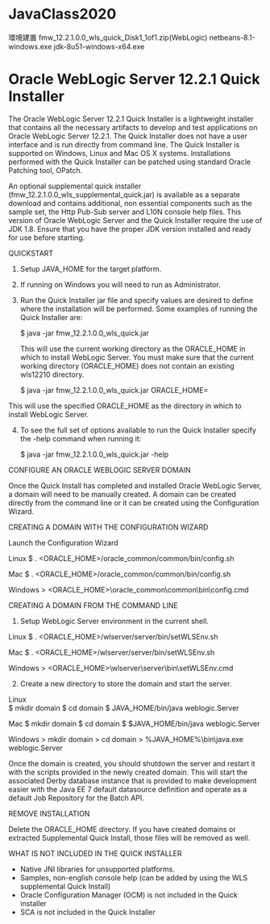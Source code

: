 # JavaClass2020
環境建置
fmw_12.2.1.0.0_wls_quick_Disk1_1of1.zip(WebLogic)
netbeans-8.1-windows.exe
jdk-8u51-windows-x64.exe
 
Oracle WebLogic Server 12.2.1  Quick Installer
==========================================================================================

The Oracle WebLogic Server 12.2.1 Quick Installer is a lightweight installer that contains all the necessary artifacts to develop and test applications on Oracle WebLogic Server 12.2.1.  The Quick Installer does not have a user interface and is run directly from command line. The Quick Installer is supported on Windows, Linux and Mac OS X systems. Installations performed with the Quick Installer can be patched using standard Oracle Patching tool, OPatch.

An optional supplemental quick installer (fmw_12.2.1.0.0_wls_supplemental_quick.jar) is available as a separate download and contains additional, non essential components such as the sample set, the Http Pub-Sub server and L10N console help files.
This version of Oracle WebLogic Server and the Quick Installer require the use of JDK 1.8.  Ensure that you have the proper JDK version installed and ready for use before starting.

QUICKSTART

1. Setup JAVA_HOME for the target platform.

2. If running on Windows you will need to run as Administrator.

3. Run the Quick Installer jar file and specify values are desired to define where the installation will be performed.  Some examples of running the Quick Installer are:

   $ java -jar fmw_12.2.1.0.0_wls_quick.jar

   This will use the current working directory as the ORACLE_HOME in which to install WebLogic Server. You must make sure that the current working directory (ORACLE_HOME) does not contain an existing wls12210 directory.

   $ java -jar fmw_12.2.1.0.0_wls_quick.jar ORACLE_HOME=<location>

  This will use the specified ORACLE_HOME as the directory in which to install WebLogic Server.
  
4. To see the full set of options available to run the Quick Installer specify the -help command when running it:

    $ java -jar fmw_12.2.1.0.0_wls_quick.jar -help

CONFIGURE AN ORACLE WEBLOGIC SERVER DOMAIN

Once the Quick Install has completed and installed Oracle WebLogic Server, a domain will need to be manually created. A domain can be created directly from the command line or it can be created using the Configuration Wizard.

CREATING A DOMAIN WITH THE CONFIGURATION WIZARD

Launch the Configuration Wizard

Linux 	$ . <ORACLE_HOME>/oracle_common/common/bin/config.sh

Mac 	$ . <ORACLE_HOME>/oracle_common/common/bin/config.sh

Windows > <ORACLE_HOME>\oracle_common\common\bin\config.cmd

CREATING A DOMAIN FROM THE COMMAND LINE

1.	Setup WebLogic Server environment in the current shell.

Linux 	$ . <ORACLE_HOME>/wlserver/server/bin/setWLSEnv.sh

Mac 	$ . <ORACLE_HOME>/wlserver/server/bin/setWLSEnv.sh

Windows > <ORACLE_HOME>\wlserver\server\bin\setWLSEnv.cmd

2. Create a new directory to store the domain and start the server.

Linux  
	$ mkdir domain
	$ cd domain
	$ JAVA_HOME/bin/java weblogic.Server

Mac
	$ mkdir domain
	$ cd domain
	$ $JAVA_HOME/bin/java weblogic.Server

Windows
	>  mkdir domain
	>  cd domain
	> %JAVA_HOME%\bin\java.exe  weblogic.Server

Once the domain is created, you should shutdown the server and restart it with the scripts provided in the newly created domain.  This will start the associated Derby database instance that is provided to make development easier with the Java EE 7 default datasource definition and operate as a default Job Repository for the Batch API.

REMOVE INSTALLATION

Delete the ORACLE_HOME directory.  If you have created domains or extracted Supplemental Quick Install, those files will be removed as well. 

WHAT IS NOT INCLUDED IN THE QUICK INSTALLER

- Native JNI libraries for unsupported platforms.
- Samples, non-english console help (can be added by using the WLS supplemental Quick Install)
- Oracle Configuration Manager (OCM) is not included in the Quick installer
- SCA is not included in the Quick Installer

